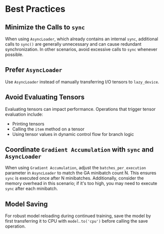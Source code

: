 # Best Practices

## Minimize the Calls to `sync`

When using `AsyncLoader`, which already contains an internal `sync`, additional calls to `sync()` are generally unnecessary and can cause redundant synchronization. In other scenarios, avoid excessive calls to `sync` whenever possible.


## Prefer `AsyncLoader`

Use `AsyncLoader` instead of manually transferring I/O tensors to `lazy_device`.


## Avoid Evaluating Tensors
Evaluating tensors can impact performance. Operations that trigger tensor evaluation include:

- Printing tensors
- Calling the `item` method on a tensor
- Using tensor values in dynamic control flow for branch logic


## Coordinate `Gradient Accumulation` with `sync` and `AsyncLoader`

When using `Gradient Accumulation`, adjust the `batches_per_execution` parameter in `AsyncLoader` to match the GA minibatch count N. This ensures `sync` is executed once after N minibatches. Additionally, consider the memory overhead in this scenario; if it's too high, you may need to execute `sync` after each minibatch.


## Model Saving

For robust model reloading during continued training, save the model by first transferring it to CPU with `model.to('cpu')` before calling the save operation.
